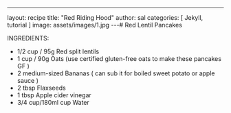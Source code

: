 ---
layout: recipe
title:  "Red Riding Hood"
author: sal
categories: [ Jekyll, tutorial ]
image: assets/images/1.jpg
---# Red Lentil Pancakes

INGREDIENTS:

- 1/2 cup / 95g Red split lentils
- 1 cup / 90g Oats \(use certified gluten\-free oats to make these pancakes GF \)
- 2 medium\-sized Bananas \( can sub it for boiled sweet potato or apple sauce \)
- 2 tbsp Flaxseeds
- 1 tbsp Apple cider vinegar
- 3/4 cup/180ml cup Water
